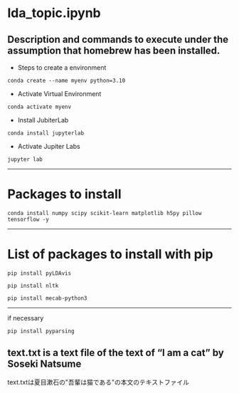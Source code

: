 # lda_topic.ipynb
## Description and commands to execute under the assumption that homebrew has been installed.
- Steps to create a environment
```
conda create --name myenv python=3.10
```
- Activate Virtual Environment
```
conda activate myenv
```
- Install JubiterLab
```
conda install jupyterlab
```
- Activate Jupiter Labs
```
jupyter lab
```
---
# Packages to install
```
conda install numpy scipy scikit-learn matplotlib h5py pillow tensorflow -y
```
---
# List of packages to install with pip
```
pip install pyLDAvis
```
```
pip install nltk
```
```
pip install mecab-python3
```
---
if necessary
```
pip install pyparsing
```
text.txt is a text file of the text of “I am a cat” by Soseki Natsume
---
text.txtは夏目漱石の"吾輩は猫である"の本文のテキストファイル
